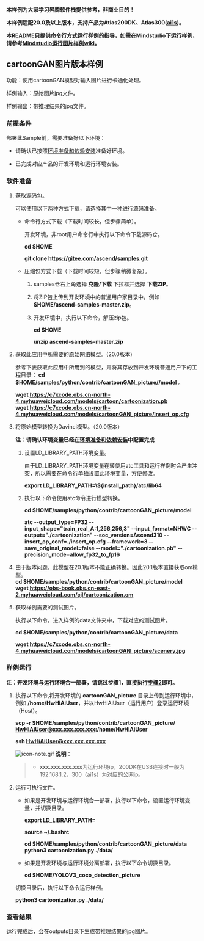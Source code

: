 
**本样例为大家学习昇腾软件栈提供参考，非商业目的！**

**本样例适配20.0及以上版本，支持产品为Atlas200DK、Atlas300([ai1s](https://support.huaweicloud.com/productdesc-ecs/ecs_01_0047.html#ecs_01_0047__section78423209366))。**

**本README只提供命令行方式运行样例的指导，如需在Mindstudio下运行样例，请参考[Mindstudio运行图片样例wiki](https://gitee.com/ascend/samples/wikis/Mindstudio%E8%BF%90%E8%A1%8C%E5%9B%BE%E7%89%87%E6%A0%B7%E4%BE%8B?sort_id=3164874)。**

## cartoonGAN图片版本样例

功能：使用cartoonGAN模型对输入图片进行卡通化处理。

样例输入：原始图片jpg文件。

样例输出：带推理结果的jpg文件。

### 前提条件

部署此Sample前，需要准备好以下环境：

- 请确认已按照[环境准备和依赖安装](../../environment)准备好环境。

- 已完成对应产品的开发环境和运行环境安装。

### 软件准备

1. 获取源码包。

   可以使用以下两种方式下载，请选择其中一种进行源码准备。

    - 命令行方式下载（下载时间较长，但步骤简单）。

        开发环境，非root用户命令行中执行以下命令下载源码仓。

       **cd $HOME**

       **git clone https://gitee.com/ascend/samples.git**

    - 压缩包方式下载（下载时间较短，但步骤稍微复杂）。

        1. samples仓右上角选择 **克隆/下载** 下拉框并选择 **下载ZIP**。

        2. 将ZIP包上传到开发环境中的普通用户家目录中，例如 **$HOME/ascend-samples-master.zip**。

        3. 开发环境中，执行以下命令，解压zip包。

            **cd $HOME**

            **unzip ascend-samples-master.zip**

2. 获取此应用中所需要的原始网络模型。(20.0版本)

    参考下表获取此应用中所用到的模型，并将其存放到开发环境普通用户下的工程目录： **cd $HOME/samples/python/contrib/cartoonGAN_picture//model** 。   

    
     **wget https://c7xcode.obs.cn-north-4.myhuaweicloud.com/models/cartoon/cartoonization.pb**         
        **wget https://c7xcode.obs.cn-north-4.myhuaweicloud.com/models/cartoonGAN_picture/insert_op.cfg** 

3. 将原始模型转换为Davinci模型。（20.0版本）
    
    **注：请确认环境变量已经在[环境准备和依赖安装](../../environment)中配置完成**

    1. 设置LD_LIBRARY_PATH环境变量。

        由于LD_LIBRARY_PATH环境变量在转使用atc工具和运行样例时会产生冲突，所以需要在命令行单独设置此环境变量，方便修改。

        **export LD_LIBRARY_PATH=\\${install_path}/atc/lib64**  

    2. 执行以下命令使用atc命令进行模型转换。

        **cd $HOME/samples/python/contrib/cartoonGAN_picture/model**  

        **atc --output_type=FP32 --input_shape="train_real_A:1,256,256,3" --input_format=NHWC --output="./cartoonization" --soc_version=Ascend310 --insert_op_conf=./insert_op.cfg --framework=3 --save_original_model=false --model="./cartoonization.pb" --precision_mode=allow_fp32_to_fp16**

    

4. 由于版本问题，此模型在20.1版本不能正确转换。因此20.1版本直接获取om模型。     
        **cd $HOME/samples/python/contrib/cartoonGAN_picture/model**    
        **wget https://obs-book.obs.cn-east-2.myhuaweicloud.com/cjl/cartoonization.om** 
    

5. 获取样例需要的测试图片。

    执行以下命令，进入样例的data文件夹中，下载对应的测试图片。

    **cd $HOME/samples/python/contrib/cartoonGAN_picture/data**

    **wget https://c7xcode.obs.cn-north-4.myhuaweicloud.com/models/cartoonGAN_picture/scenery.jpg**



### 样例运行

**注：开发环境与运行环境合一部署，请跳过步骤1，直接执行[步骤2](#step_2)即可。**   

1. 执行以下命令,将开发环境的 **cartoonGAN_picture** 目录上传到运行环境中，例如 **/home/HwHiAiUser**，并以HwHiAiUser（运行用户）登录运行环境（Host）。

    **scp -r $HOME/samples/python/contrib/cartoonGAN_picture/ HwHiAiUser@xxx.xxx.xxx.xxx:/home/HwHiAiUser**

    **ssh HwHiAiUser@xxx.xxx.xxx.xxx**    

    ![](https://images.gitee.com/uploads/images/2020/1106/160652_6146f6a4_5395865.gif "icon-note.gif") **说明：**  
    > - **xxx.xxx.xxx.xxx**为运行环境ip，200DK在USB连接时一般为192.168.1.2，300（ai1s）为对应的公网ip。

2. <a name="step_2"></a>运行可执行文件。

    - 如果是开发环境与运行环境合一部署，执行以下命令，设置运行环境变量，并切换目录。

      **export LD_LIBRARY_PATH=**

      **source ~/.bashrc**
        
      **cd $HOME/samples/python/contrib/cartoonGAN_picture/data**    
      **python3 cartoonization.py ./data/**

    - 如果是开发环境与运行环境分离部署，执行以下命令切换目录。
    
      **cd $HOME/YOLOV3_coco_detection_picture**

    切换目录后，执行以下命令运行样例。

    **python3 cartoonization.py ./data/**

### 查看结果

运行完成后，会在outputs目录下生成带推理结果的jpg图片。
